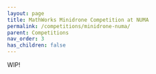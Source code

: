 ```yaml
---
layout: page
title: MathWorks Minidrone Competition at NUMA
permalink: /competitions/minidrone-numa/
parent: Competitions
nav_order: 3
has_children: false
---
```


WIP!
